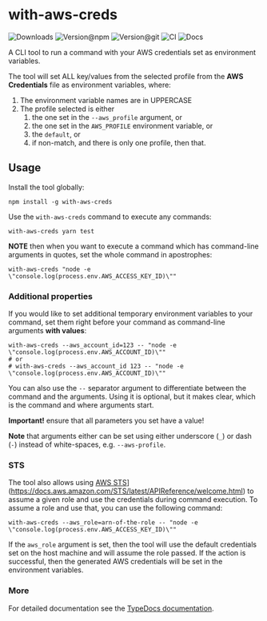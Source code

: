# with-aws-creds

![Downloads](https://img.shields.io/npm/dw/with-aws-creds?style=flat-square)
![Version@npm](https://img.shields.io/npm/v/with-aws-creds?label=version%40npm&style=flat-square)
![Version@git](https://img.shields.io/github/package-json/v/szikszail/with-aws-creds/master?label=version%40git&style=flat-square)
![CI](https://img.shields.io/github/workflow/status/szikszail/with-aws-creds/CI/master?label=ci&style=flat-square)
![Docs](https://img.shields.io/github/workflow/status/szikszail/with-aws-creds/Docs/master?label=docs&style=flat-square)

A CLI tool to run a command with your AWS credentials set as environment variables.

The tool will set ALL key/values from the selected profile from the **AWS Credentials** file as environment variables, where:

1. The environment variable names are in UPPERCASE
1. The profile selected is either
    1. the one set in the `--aws_profile` argument, or 
    1. the one set in the `AWS_PROFILE` environment variable, or 
    1. the `default`, or
    2. if non-match, and there is only one profile, then that.

## Usage

Install the tool globally:

```shell
npm install -g with-aws-creds
```

Use the `with-aws-creds` command to execute any commands:

```shell
with-aws-creds yarn test
```

**NOTE** then when you want to execute a command which has command-line arguments in quotes, set the whole command in apostrophes:

```shell
with-aws-creds "node -e \"console.log(process.env.AWS_ACCESS_KEY_ID)\""
```

### Additional properties

If you would like to set additional temporary environment variables to your command, set them right before your command as command-line arguments **with values**:

```shell
with-aws-creds --aws_account_id=123 -- "node -e \"console.log(process.env.AWS_ACCOUNT_ID)\""
# or
# with-aws-creds --aws_account_id 123 -- "node -e \"console.log(process.env.AWS_ACCOUNT_ID)\""
```

You can also use the `--` separator argument to differentiate between the command and the arguments. Using it is optional, but it makes clear, which is the command and where arguments start.

**Important!** ensure that all parameters you set have a value!

**Note** that arguments either can be set using either underscore (`_`) or dash (`-`) instead of white-spaces, e.g. `--aws-profile`.

### STS

The tool also allows using [AWS STS](https://docs.aws.amazon.com/STS/latest/APIReference/welcome.html)](https://docs.aws.amazon.com/STS/latest/APIReference/welcome.html) to assume a given role and use the credentials during command execution. To assume a role and use that, you can use the following command:

```shell
with-aws-creds --aws_role=arn-of-the-role -- "node -e \"console.log(process.env.AWS_ACCESS_KEY_ID)\""
```

If the `aws_role` argument is set, then the tool will use the default credentials set on the host machine and will assume the role passed. If the action is successful, then the generated AWS credentials will be set in the environment variables.

### More

For detailed documentation see the [TypeDocs documentation](https://szikszail.github.io/with-aws-creds/).
